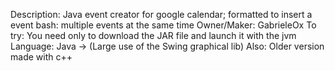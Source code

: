 Description: Java event creator for google calendar; formatted to insert a event bash: multiple events at the same time
Owner/Maker: GabrieleOx
To try: You need only to download the JAR file and launch it with the jvm
Language: Java -> (Large use of the Swing graphical lib)
Also: Older version made with c++
